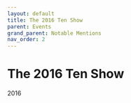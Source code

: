 ```yaml
---
layout: default
title: The 2016 Ten Show
parent: Events
grand_parent: Notable Mentions
nav_order: 2
---
```


# The 2016 Ten Show

2016
